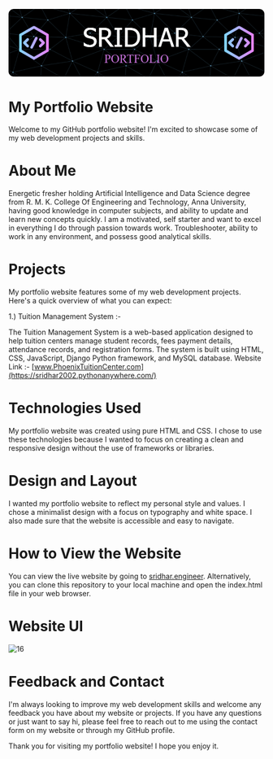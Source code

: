![Header](github-header-img.png)
# My Portfolio Website

Welcome to my GitHub portfolio website! I'm excited to showcase some of my web development projects and skills.

# About Me 

Energetic fresher holding Artificial Intelligence and Data Science degree from R. M. K. College Of Engineering and Technology, Anna University, having good knowledge in computer subjects, and ability to update and learn new concepts quickly. I am a motivated, self starter and want to excel in everything I do through passion towards work. Troubleshooter, ability to work in any environment, and possess good analytical skills.

# Projects

My portfolio website features some of my web development projects. Here's a quick overview of what you can expect:

1.) Tuition Management System :-

The Tuition Management System is a web-based application designed to help tuition centers manage student records, fees payment details, attendance records, and registration forms. The system is built using HTML, CSS, JavaScript, Django Python framework, and MySQL database. Website Link :- [www.PhoenixTuitionCenter.com](https://sridhar2002.pythonanywhere.com/)

# Technologies Used

My portfolio website was created using pure HTML and CSS. I chose to use these technologies because I wanted to focus on creating a clean and responsive design without the use of frameworks or libraries.

# Design and Layout

I wanted my portfolio website to reflect my personal style and values. I chose a minimalist design with a focus on typography and white space. I also made sure that the website is accessible and easy to navigate.

# How to View the Website

You can view the live website by going to [sridhar.engineer](https://sridhar.engineer/). Alternatively, you can clone this repository to your local machine and open the index.html file in your web browser.

# Website UI 

![16](https://user-images.githubusercontent.com/98053650/229603604-c567085e-bd2a-408f-92b5-402898ab5d11.png)


# Feedback and Contact

I'm always looking to improve my web development skills and welcome any feedback you have about my website or projects. If you have any questions or just want to say hi, please feel free to reach out to me using the contact form on my website or through my GitHub profile.

Thank you for visiting my portfolio website! I hope you enjoy it.

